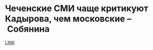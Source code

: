 # Чеченские СМИ чаще критикуют Кадырова, чем московские – Собянина



[LINK](https://varlamov.ru/1709231.html)